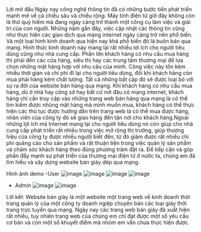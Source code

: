 Lời mở đầu
Ngày nay công nghệ thông tin đã có những bước tiến phát triển mạnh mẽ về cả chiều sâu và chiều rộng. Máy tính điện tử giờ đây không còn là thứ quý hiếm mà đang ngày càng trở thành một công cụ làm việc và giải trí của con người. Những năm gần đây, việc cập nhật các thông tin cũng như thực hiện các giao dịch qua mạng internet ngày càng trở nên phổ biến. Và một loại hình kinh doanh qua hiện nay khá phổ biến đó là buôn bán qua mạng. Hình thức kinh doanh này mang lại rất nhiều lợi ích cho người tiêu dùng cũng như nhà cung cấp. Phần lớn khách hàng có nhu cầu mua hàng thì phải đến các cửa hàng, siêu thị hay các trung tâm thương mại để lựa chọn những mặt hàng hợp với nhu câu của minh. Công việc này tốn kém nhiều thời gian và chi phí đi lại cho người tiêu dùng, đôi khi khách hàng còn mua phải hàng kém chất lượng. Tất cả những bất cập đó sẽ được loại bỏ với sự ra đời của website bán hàng qua mạng. Khi khách hàng có nhu cầu mua hàng, dù ở nhà hay công sở hay bất cứ nơi đâu có mạng internet, khách hàng chỉ cần truy cập vào những trang web bán hàng qua mạng là có thể tìm kiếm được nhũng mặt hàng mà mình muốn mua, khách hàng có thể thực hiện các thủ tục được hướng dẫn trên trang web là có thể mua được hàng, nhân viên của công ty đó sẽ giao hàng đến tận nơi cho khách hàng.Ngoài những lợi ích mà Internet mang lại cho người tiêu dùng nó còn giúp cho nhà cung cấp phát triển rất nhiều trong việc mở rộng thị trường, giúp thương hiệu của công ty được nhiều người biết đến, từ đó giảm được rất nhiều chi phí quảng cáo cho sản phẩm và rất thuận tiện trong việc quản lý sản phẩm và chăm sóc khách hàng theo đúng phương trâm đặt ra. Để tiếp cận và góp phần đẩy mạnh sự phát triển của thương mại điện tử ở nước ta, chúng em đã tìm hiểu và xây dựng website bán giày dép qua mạng. 

Hình ảnh demo
-User
![image](https://user-images.githubusercontent.com/70284297/186025712-1be1002b-c0b4-4381-98db-778094cd7bc3.png)
![image](https://user-images.githubusercontent.com/70284297/186025814-8635d5d5-7c6a-48a1-8a4d-991d0835a917.png)
![image](https://user-images.githubusercontent.com/70284297/186025825-fab21e0f-6689-47c2-99bb-ca24eb7bb770.png)
![image](https://user-images.githubusercontent.com/70284297/186025862-43232188-bd40-4edd-a2e0-cf1168d754cf.png)
- Admin
![image](https://user-images.githubusercontent.com/70284297/186025983-2356dc9b-10b8-4c14-b4e5-e4a491e8ccfc.png)
![image](https://user-images.githubusercontent.com/70284297/186025995-c8a63261-2e0e-45fc-b6e3-ffb905489878.png)

Lời kết:
Website bán giày là một website một trang web về kinh doanh thời trang quản lý của một công ty doanh ngiệp chuyên bán các loại giày thời trang trực tuyến qua mạng. Ngày nay các trang web bán giày đã xuất hiện rất nhiều, tuy nhiên trang web của chúng em chỉ đạt được một số yêu cầu cơ bản và còn một số khuyết điểm mà nhóm em vẫn chưa thực hiện được.
